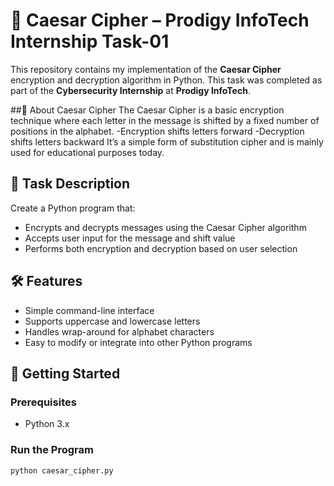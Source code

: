 # 🔐 Caesar Cipher – Prodigy InfoTech Internship Task-01

This repository contains my implementation of the **Caesar Cipher** encryption and decryption algorithm in Python. This task was completed as part of the **Cybersecurity Internship** at **Prodigy InfoTech**.

##📖 About Caesar Cipher
The Caesar Cipher is a basic encryption technique where each letter in the message is shifted by a fixed number of positions in the alphabet.
-Encryption shifts letters forward
-Decryption shifts letters backward
It’s a simple form of substitution cipher and is mainly used for educational purposes today.

## 📝 Task Description

Create a Python program that:
- Encrypts and decrypts messages using the Caesar Cipher algorithm
- Accepts user input for the message and shift value
- Performs both encryption and decryption based on user selection

## 🛠️ Features

- Simple command-line interface
- Supports uppercase and lowercase letters
- Handles wrap-around for alphabet characters
- Easy to modify or integrate into other Python programs

## 🚀 Getting Started

### Prerequisites

- Python 3.x

### Run the Program

```bash
python caesar_cipher.py
